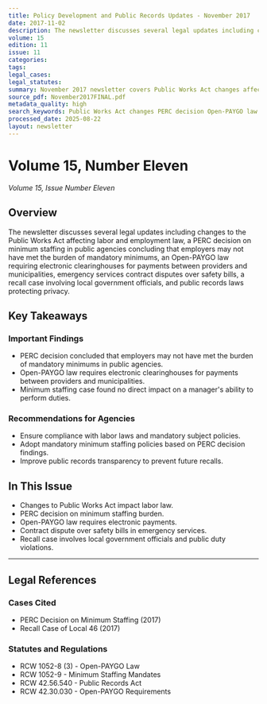 ```yaml
---
title: Policy Development and Public Records Updates - November 2017
date: 2017-11-02
description: The newsletter discusses several legal updates including changes to the Public Works Act affecting labor and employment law, a PERC decision on minimum staffing in public agencies concluding that employers may not have met the burden of mandatory minimums, an Open-PAYGO law requiring electronic clearinghouses for payments between providers and municipalities, emergency services contract disputes over safety bills, a recall case involving local government officials, and public records laws protecting privacy.
volume: 15
edition: 11
issue: 11
categories: 
tags: 
legal_cases: 
legal_statutes: 
summary: November 2017 newsletter covers Public Works Act changes affecting labor and employment law, analyzes PERC decision on minimum staffing mandates in public agencies, explains Open-PAYGO law requirements for electronic clearinghouses in municipal payments, examines emergency services contract disputes over safety bills, discusses recall case involving local government officials and public duty violations, and addresses public records privacy protections.
source_pdf: November2017FINAL.pdf
metadata_quality: high
search_keywords: Public Works Act changes PERC decision Open-PAYGO law contract dispute recall case firehouse lawyer employment law public records emergency services safety bill minimum staffing budget & finance train...
processed_date: 2025-08-22
layout: newsletter
---
```



# Volume 15, Number Eleven

*Volume 15, Issue Number Eleven*

## Overview

The newsletter discusses several legal updates including changes to the Public Works Act affecting labor and employment law, a PERC decision on minimum staffing in public agencies concluding that employers may not have met the burden of mandatory minimums, an Open-PAYGO law requiring electronic clearinghouses for payments between providers and municipalities, emergency services contract disputes over safety bills, a recall case involving local government officials, and public records laws protecting privacy.

## Key Takeaways

### Important Findings

- PERC decision concluded that employers may not have met the burden of mandatory minimums in public agencies.
- Open-PAYGO law requires electronic clearinghouses for payments between providers and municipalities.
- Minimum staffing case found no direct impact on a manager's ability to perform duties.

### Recommendations for Agencies

- Ensure compliance with labor laws and mandatory subject policies.
- Adopt mandatory minimum staffing policies based on PERC decision findings.
- Improve public records transparency to prevent future recalls.

## In This Issue

- Changes to Public Works Act impact labor law.
- PERC decision on minimum staffing burden.
- Open-PAYGO law requires electronic payments.
- Contract dispute over safety bills in emergency services.
- Recall case involves local government officials and public duty violations.

---

## Legal References

### Cases Cited

- PERC Decision on Minimum Staffing (2017)
- Recall Case of Local 46 (2017)

### Statutes and Regulations

- RCW 1052-8 (3) - Open-PAYGO Law
- RCW 1052-9 - Minimum Staffing Mandates
- RCW 42.56.540 - Public Records Act
- RCW 42.30.030 - Open-PAYGO Requirements

